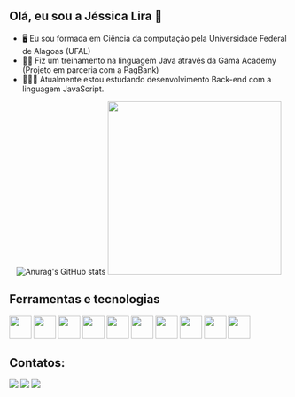 ## Olá, eu sou a Jéssica Lira 👋

- 🖥️ Eu sou formada em Ciência da computação pela Universidade Federal de Alagoas (UFAL) 
- 👩‍💻 Fiz um treinamento na linguagem Java através da Gama Academy (Projeto em parceria com a PagBank)
- 👩🏽‍💻 Atualmente estou estudando desenvolvimento Back-end com a linguagem JavaScript.

<div align="center">
  
![Anurag's GitHub stats](https://github-readme-stats.vercel.app/api?username=jessicalira1001&show_icons=true&theme=transparent)
 <img src="https://github-readme-stats.vercel.app/api/top-langs/?username=jessicalira1001&layout=compact&theme=graywhite&hide_border=true" width="313" />


</div>


## Ferramentas e tecnologias
<div>
<img src="https://cdn.jsdelivr.net/gh/devicons/devicon/icons/java/java-original.svg" width="40" height="40"/> 
<img src="https://cdn.jsdelivr.net/gh/devicons/devicon/icons/javascript/javascript-original.svg" width="40" height="40"/>
<img src="https://cdn.jsdelivr.net/gh/devicons/devicon/icons/python/python-original.svg" width="40" height="40"/>   
<img src="https://cdn.jsdelivr.net/gh/devicons/devicon/icons/spring/spring-original.svg" width="40" height="40"/>
<img src="https://cdn.jsdelivr.net/gh/devicons/devicon/icons/nodejs/nodejs-original.svg" width="40" height="40"/>
<img src="https://cdn.jsdelivr.net/gh/devicons/devicon/icons/mysql/mysql-original.svg" width="40" height="40"/> 
<img src="https://cdn.jsdelivr.net/gh/devicons/devicon/icons/mongodb/mongodb-plain-wordmark.svg" width="40" height="40"/>
<img src="https://cdn.jsdelivr.net/gh/devicons/devicon/icons/git/git-original.svg" width="40" height="40"/> 
<img src="https://cdn.jsdelivr.net/gh/devicons/devicon/icons/intellij/intellij-original.svg" width="40" height="40"/> 
<img src="https://cdn.jsdelivr.net/gh/devicons/devicon/icons/vscode/vscode-original.svg" width="40" height="40"/>
          
</div>

## Contatos:

<div>
<a href = "mailto:jessicalira1001@gmail.com"><img src="https://img.shields.io/badge/Gmail-D14836?style=for-the-badge&logo=gmail&logoColor=white" target="_blank"></a> 
<a href="https://www.linkedin.com/in/j%C3%A9ssica-lira-634524127/" target="_blank"><img src="https://img.shields.io/badge/-LinkedIn-%230077B5?style=for-the-badge&logo=linkedin&logoColor=white" target="_blank"></a>   
<a href="https://www.instagram.com/jessica.lira10/" target="_blank"><img src="https://img.shields.io/badge/-Instagram-%23E4405F?style=for-the-badge&logo=instagram&logoColor=white" target="_blank"></a>
  
  </div>





 

